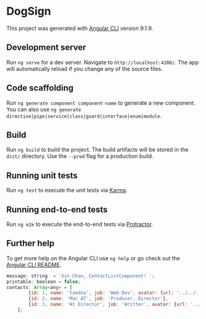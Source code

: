 # DogSign

This project was generated with [Angular CLI](https://github.com/angular/angular-cli) version 9.1.9.

## Development server

Run `ng serve` for a dev server. Navigate to `http://localhost:4200/`. The app will automatically reload if you change any of the source files.

## Code scaffolding

Run `ng generate component component-name` to generate a new component. You can also use `ng generate directive|pipe|service|class|guard|interface|enum|module`.

## Build

Run `ng build` to build the project. The build artifacts will be stored in the `dist/` directory. Use the `--prod` flag for a production build.

## Running unit tests

Run `ng test` to execute the unit tests via [Karma](https://karma-runner.github.io).

## Running end-to-end tests

Run `ng e2e` to execute the end-to-end tests via [Protractor](http://www.protractortest.org/).

## Further help

To get more help on the Angular CLI use `ng help` or go check out the [Angular CLI README](https://github.com/angular/angular-cli/blob/master/README.md).

```javascript
message: string  = 'Xin Chao, ContactListComponent! ';
printable: boolean = false;
contacts: Array<any> = [
        {id: 1, name: 'tamdna', job: 'Web Dev', avatar: {url: '../../../assets/avatar/avatar2.png'}},
        {id: 2, name: 'Mac AT', job: 'Producer, Director'},
        {id: 3, name: 'At Director', job: 'Writter', avatar: {url: '../../../assets/avatar/avatar2.png'}},
    ];
```
